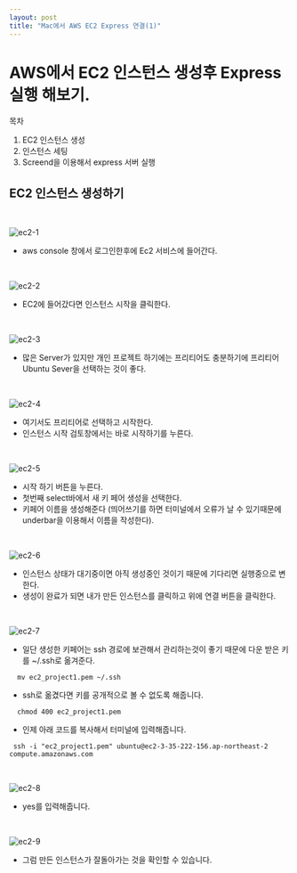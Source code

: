 ```yaml
---
layout: post
title: "Mac에서 AWS EC2 Express 연결(1)"
---
```


# AWS에서 EC2 인스턴스 생성후 Express 실행 해보기.

목차
1.  EC2 인스턴스 생성
2.  인스턴스 세팅
3.  Screend을 이용해서 express 서버 실행


## EC2 인스턴스 생성하기
<br>

![ec2-1](https://user-images.githubusercontent.com/67530239/135211331-7c247183-4430-4b5d-8450-302897065d3f.png)

- aws console 창에서 로그인한후에 Ec2 서비스에 들어간다.

<br>

![ec2-2](https://user-images.githubusercontent.com/67530239/135211413-6cb07cc7-fd0a-4a71-b87f-65f400cadeed.png)

- EC2에 들어갔다면 인스턴스 시작을 클릭한다.

<br>

![ec2-3](https://user-images.githubusercontent.com/67530239/135211579-c1b4dcaf-cbca-4301-8786-f9bba4613774.png)

- 많은 Server가 있지만 개인 프로젝트 하기에는 프리티어도 충분하기에 프리티어 Ubuntu Sever을 선택하는 것이 좋다.


<br>


![ec2-4](https://user-images.githubusercontent.com/67530239/135211604-40c914eb-29fd-433a-b83e-95f45aa7246c.png)

- 여기서도 프리티어로 선택하고 시작한다.
- 인스턴스 시작 검토창에서는 바로 시작하기를 누른다.

<br>

![ec2-5](https://user-images.githubusercontent.com/67530239/135211721-7ad140d0-fe26-41b3-8739-9624e957308a.png)

- 시작 하기 버튼을 누른다.
- 첫번째 select바에서 새 키 페어 생성을 선택한다.
- 키페어 이름을 생성해준다 (띄어쓰기를 하면 터미널에서 오류가 날 수 있기때문에 underbar을 이용해서 이름을 작성한다). 

<br>

![ec2-6](https://user-images.githubusercontent.com/67530239/135211650-e9801c86-853d-4739-90be-7ad7ba63bcf3.png)

- 인스턴스 상태가 대기중이면 아직 생성중인 것이기 때문에 기다리면 실행중으로 변한다.
- 생성이 완료가 되면 내가 만든 인스턴스를 클릭하고 위에 연결 버튼을 클릭한다.

<br>

![ec2-7](https://user-images.githubusercontent.com/67530239/135211658-e8d44241-4efd-4f2a-a418-7b32b454207b.png)

- 일단 생성한 키페어는 ssh 경로에 보관해서 관리하는것이 좋기 때문에 다운 받은 키를 ~/.ssh로 옮겨준다.

```
  mv ec2_project1.pem ~/.ssh
```

- ssh로 옮겼다면 키를 공개적으로 볼 수 없도록 해줍니다.
```
  chmod 400 ec2_project1.pem
```

- 인제 아래 코드를 복사해서 터미널에 입력해줍니다.
```
 ssh -i "ec2_project1.pem" ubuntu@ec2-3-35-222-156.ap-northeast-2 compute.amazonaws.com
```

<br>

![ec2-8](https://user-images.githubusercontent.com/67530239/135212023-343dec2a-460a-49c0-bb45-e0fdac970538.png)

- yes를 입력해줍니다.

<br>

![ec2-9](https://user-images.githubusercontent.com/67530239/135211664-02d32334-60d1-47a7-a35d-5ea41e8f90b5.png)

- 그럼 만든 인스턴스가 잘돌아가는 것을 확인할 수 있습니다.




